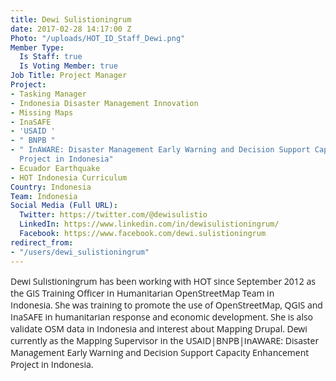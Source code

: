 ```yaml
---
title: Dewi Sulistioningrum
date: 2017-02-28 14:17:00 Z
Photo: "/uploads/HOT_ID_Staff_Dewi.png"
Member Type:
  Is Staff: true
  Is Voting Member: true
Job Title: Project Manager
Project:
- Tasking Manager
- Indonesia Disaster Management Innovation
- Missing Maps
- InaSAFE
- 'USAID '
- " BNPB "
- " InAWARE: Disaster Management Early Warning and Decision Support Capacity Enhancement
  Project in Indonesia"
- Ecuador Earthquake
- HOT Indonesia Curriculum
Country: Indonesia
Team: Indonesia
Social Media (Full URL):
  Twitter: https://twitter.com/@dewisulistio
  LinkedIn: https://www.linkedin.com/in/dewisulistioningrum/
  Facebook: https://www.facebook.com/dewi.sulistioningrum
redirect_from:
- "/users/dewi_sulistioningrum"
---
```


<p><span style="font-family: 'Open Sans', Arial, sans-serif; font-size: 14px; font-style: normal; font-variant-ligatures: normal; font-variant-caps: normal; font-weight: normal;">Dewi Sulistioningrum has been working with HOT since September 2012 as the GIS Training Officer in Humanitarian OpenStreetMap Team in Indonesia.&nbsp;She was training&nbsp;to promote the use of OpenStreetMap, QGIS and InaSAFE in humanitarian response and economic development. She is also validate OSM data in Indonesia and interest about Mapping Drupal. Dewi currently as the Mapping Supervisor in the&nbsp;</span><span style="font-family: 'Open Sans', Arial, sans-serif; font-size: 14px; font-style: normal; font-variant-ligatures: normal; font-variant-caps: normal; font-weight: normal;">USAID|BNPB|InAWARE: Disaster Management Early Warning and Decision Support Capacity Enhancement Project in Indonesia.</span></p>
